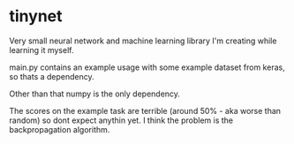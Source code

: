 # tinynet

Very small neural network and machine learning library I'm creating while learning it myself. 


main.py contains an example usage with some example dataset from keras, so thats a dependency. 

Other than that numpy is the only dependency. 

The scores on the example task are terrible (around 50% - aka worse than random) so dont expect anythin yet. I think the problem is the backpropagation algorithm.
